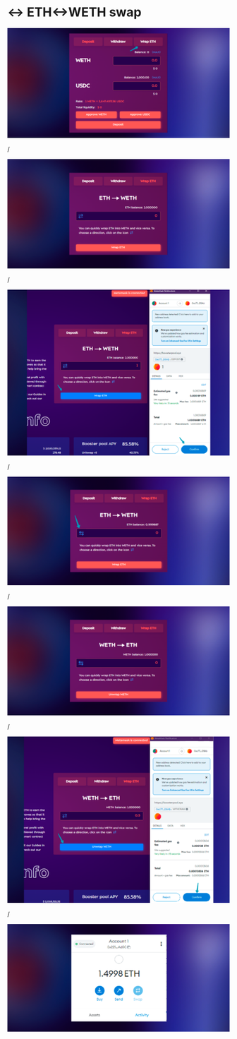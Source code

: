 # ↔ ETH<->WETH swap

![](<../.gitbook/assets/image (10).png>)

/

![](<../.gitbook/assets/image (23).png>)

/

![](<../.gitbook/assets/image (13).png>)

/

![](../.gitbook/assets/image.png)

/

![](<../.gitbook/assets/image (2).png>)

/

![](<../.gitbook/assets/image (12).png>)

/

![](<../.gitbook/assets/image (18).png>)
